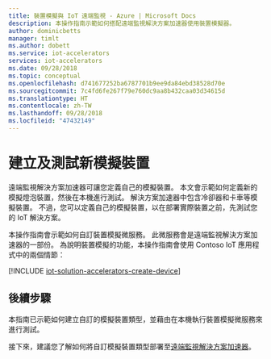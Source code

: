 ```yaml
---
title: 裝置模擬與 IoT 遠端監視 - Azure | Microsoft Docs
description: 本操作指南示範如何搭配遠端監視解決方案加速器使用裝置模擬器。
author: dominicbetts
manager: timlt
ms.author: dobett
ms.service: iot-accelerators
services: iot-accelerators
ms.date: 09/28/2018
ms.topic: conceptual
ms.openlocfilehash: d741677252ba6787701b9ee9da84ebd38528d70e
ms.sourcegitcommit: 7c4fd6fe267f79e760dc9aa8b432caa03d34615d
ms.translationtype: HT
ms.contentlocale: zh-TW
ms.lasthandoff: 09/28/2018
ms.locfileid: "47432149"
---
```

# <a name="create-and-test-a-new-simulated-device"></a>建立及測試新模擬裝置

遠端監視解決方案加速器可讓您定義自己的模擬裝置。 本文會示範如何定義新的模擬燈泡裝置，然後在本機進行測試。 解決方案加速器中包含冷卻器和卡車等模擬裝置。 不過，您可以定義自己的模擬裝置，以在部署實際裝置之前，先測試您的 IoT 解決方案。

本操作指南會示範如何自訂裝置模擬微服務。 此微服務會是遠端監視解決方案加速器的一部份。 為說明裝置模擬的功能，本操作指南會使用 Contoso IoT 應用程式中的兩個情節：

[!INCLUDE [iot-solution-accelerators-create-device](../../includes/iot-solution-accelerators-create-device.md)]

## <a name="next-steps"></a>後續步驟

本指南已示範如何建立自訂的模擬裝置類型，並藉由在本機執行裝置模擬微服務來進行測試。

接下來，建議您了解如何將自訂模擬裝置類型部署至[遠端監視解決方案加速器](iot-accelerators-remote-monitoring-deploy-simulated-device.md)。
